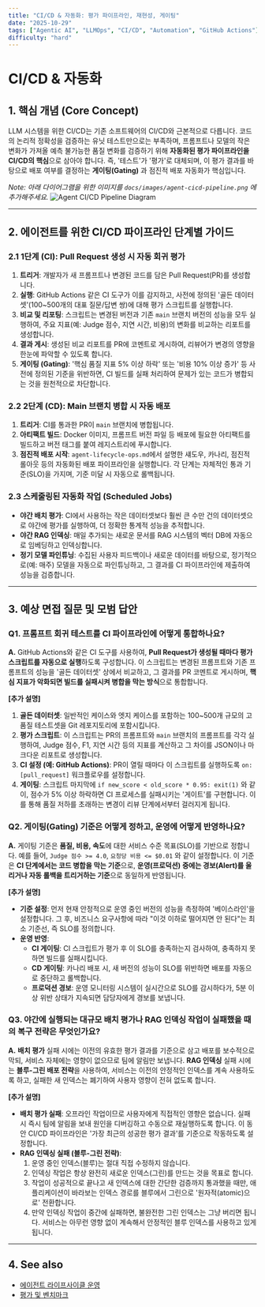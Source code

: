 ```yaml
---
title: "CI/CD & 자동화: 평가 파이프라인, 재현성, 게이팅"
date: "2025-10-29"
tags: ["Agentic AI", "LLMOps", "CI/CD", "Automation", "GitHub Actions"]
difficulty: "hard"
---
```


# CI/CD & 자동화

## 1. 핵심 개념 (Core Concept)

LLM 시스템을 위한 CI/CD는 기존 소프트웨어의 CI/CD와 근본적으로 다릅니다. 코드의 논리적 정확성을 검증하는 유닛 테스트만으로는 부족하며, 프롬프트나 모델의 작은 변화가 가져올 예측 불가능한 품질 변화를 검증하기 위해 **자동화된 평가 파이프라인을 CI/CD의 핵심**으로 삼아야 합니다. 즉, '테스트'가 '평가'로 대체되며, 이 평가 결과를 바탕으로 배포 여부를 결정하는 **게이팅(Gating)** 과 점진적 배포 자동화가 핵심입니다.

*Note: 아래 다이어그램을 위한 이미지를 `docs/images/agent-cicd-pipeline.png` 에 추가해주세요.*
![Agent CI/CD Pipeline Diagram](../../images/agent-cicd-pipeline.png)

---

## 2. 에이전트를 위한 CI/CD 파이프라인 단계별 가이드

### 2.1 1단계 (CI): Pull Request 생성 시 자동 회귀 평가

1.  **트리거**: 개발자가 새 프롬프트나 변경된 코드를 담은 Pull Request(PR)를 생성합니다.
2.  **실행**: GitHub Actions 같은 CI 도구가 이를 감지하고, 사전에 정의된 '골든 데이터셋'(100~500개의 대표 질문/답변 쌍)에 대해 평가 스크립트를 실행합니다.
3.  **비교 및 리포팅**: 스크립트는 변경된 버전과 기존 `main` 브랜치 버전의 성능을 모두 실행하여, 주요 지표(예: Judge 점수, 지연 시간, 비용)의 변화를 비교하는 리포트를 생성합니다.
4.  **결과 게시**: 생성된 비교 리포트를 PR에 코멘트로 게시하여, 리뷰어가 변경의 영향을 한눈에 파악할 수 있도록 합니다.
5.  **게이팅 (Gating)**: '핵심 품질 지표 5% 이상 하락' 또는 '비용 10% 이상 증가' 등 사전에 정의된 기준을 위반하면, CI 빌드를 실패 처리하여 문제가 있는 코드가 병합되는 것을 원천적으로 차단합니다.

### 2.2 2단계 (CD): Main 브랜치 병합 시 자동 배포

1.  **트리거**: CI를 통과한 PR이 `main` 브랜치에 병합됩니다.
2.  **아티팩트 빌드**: Docker 이미지, 프롬프트 버전 파일 등 배포에 필요한 아티팩트를 빌드하고 버전 태그를 붙여 레지스트리에 푸시합니다.
3.  **점진적 배포 시작**: `agent-lifecycle-ops.md`에서 설명한 섀도우, 카나리, 점진적 롤아웃 등의 자동화된 배포 파이프라인을 실행합니다. 각 단계는 자체적인 통과 기준(SLO)을 가지며, 기준 미달 시 자동으로 롤백됩니다.

### 2.3 스케줄링된 자동화 작업 (Scheduled Jobs)

- **야간 배치 평가**: CI에서 사용하는 작은 데이터셋보다 훨씬 큰 수만 건의 데이터셋으로 야간에 평가를 실행하여, 더 정확한 통계적 성능을 추적합니다.
- **야간 RAG 인덱싱**: 매일 추가되는 새로운 문서를 RAG 시스템의 벡터 DB에 자동으로 임베딩하고 인덱싱합니다.
- **정기 모델 파인튜닝**: 수집된 사용자 피드백이나 새로운 데이터를 바탕으로, 정기적으로(예: 매주) 모델을 자동으로 파인튜닝하고, 그 결과를 CI 파이프라인에 제출하여 성능을 검증합니다.

---

## 3. 예상 면접 질문 및 모범 답안

### Q1. 프롬프트 회귀 테스트를 CI 파이프라인에 어떻게 통합하나요?

**A.** GitHub Actions와 같은 CI 도구를 사용하여, **Pull Request가 생성될 때마다 평가 스크립트를 자동으로 실행**하도록 구성합니다. 이 스크립트는 변경된 프롬프트와 기존 프롬프트의 성능을 '골든 데이터셋' 상에서 비교하고, 그 결과를 PR 코멘트로 게시하며, **핵심 지표가 악화되면 빌드를 실패시켜 병합을 막는 방식**으로 통합합니다.

**[추가 설명]**
1.  **골든 데이터셋**: 일반적인 케이스와 엣지 케이스를 포함하는 100~500개 규모의 고품질 테스트셋을 Git 레포지토리에 포함시킵니다.
2.  **평가 스크립트**: 이 스크립트는 PR의 프롬프트와 `main` 브랜치의 프롬프트를 각각 실행하여, Judge 점수, F1, 지연 시간 등의 지표를 계산하고 그 차이를 JSON이나 마크다운 리포트로 생성합니다.
3.  **CI 설정 (예: GitHub Actions)**: PR이 열릴 때마다 이 스크립트를 실행하도록 `on: [pull_request]` 워크플로우를 설정합니다.
4.  **게이팅**: 스크립트 마지막에 `if new_score < old_score * 0.95: exit(1)` 와 같이, 점수가 5% 이상 하락하면 CI 프로세스를 실패시키는 '게이트'를 구현합니다. 이를 통해 품질 저하를 초래하는 변경이 리뷰 단계에서부터 걸러지게 됩니다.

### Q2. 게이팅(Gating) 기준은 어떻게 정하고, 운영에 어떻게 반영하나요?

**A.** 게이팅 기준은 **품질, 비용, 속도**에 대한 서비스 수준 목표(SLO)를 기반으로 정합니다. 예를 들어, `Judge 점수 >= 4.0`, `요청당 비용 <= $0.01` 와 같이 설정합니다. 이 기준은 **CI 단계에서는 코드 병합을 막는 기준**으로, **운영(프로덕션) 중에는 경보(Alert)를 울리거나 자동 롤백을 트리거하는 기준**으로 동일하게 반영됩니다.

**[추가 설명]**
- **기준 설정**: 먼저 현재 안정적으로 운영 중인 버전의 성능을 측정하여 '베이스라인'을 설정합니다. 그 후, 비즈니스 요구사항에 따라 "이것 이하로 떨어지면 안 된다"는 최소 기준선, 즉 SLO를 정의합니다.
- **운영 반영**:
  - **CI 게이팅**: CI 스크립트가 평가 후 이 SLO를 충족하는지 검사하여, 충족하지 못하면 빌드를 실패시킵니다.
  - **CD 게이팅**: 카나리 배포 시, 새 버전의 성능이 SLO를 위반하면 배포를 자동으로 중단하고 롤백합니다.
  - **프로덕션 경보**: 운영 모니터링 시스템이 실시간으로 SLO를 감시하다가, 5분 이상 위반 상태가 지속되면 담당자에게 경보를 보냅니다.

### Q3. 야간에 실행되는 대규모 배치 평가나 RAG 인덱싱 작업이 실패했을 때의 복구 전략은 무엇인가요?

**A.** **배치 평가** 실패 시에는 이전의 유효한 평가 결과를 기준으로 삼고 배포를 보수적으로 막되, 서비스 자체에는 영향이 없으므로 팀에 알림만 보냅니다. **RAG 인덱싱** 실패 시에는 **블루-그린 배포 전략**을 사용하여, 서비스는 이전의 안정적인 인덱스를 계속 사용하도록 하고, 실패한 새 인덱스는 폐기하여 사용자 영향이 전혀 없도록 합니다.

**[추가 설명]**
- **배치 평가 실패**: 오프라인 작업이므로 사용자에게 직접적인 영향은 없습니다. 실패 시 즉시 팀에 알림을 보내 원인을 디버깅하고 수동으로 재실행하도록 합니다. 이 동안 CI/CD 파이프라인은 '가장 최근의 성공한 평가 결과'를 기준으로 작동하도록 설정합니다.
- **RAG 인덱싱 실패 (블루-그린 전략)**:
  1.  운영 중인 인덱스(블루)는 절대 직접 수정하지 않습니다.
  2.  인덱싱 작업은 항상 완전히 새로운 인덱스(그린)를 만드는 것을 목표로 합니다.
  3.  작업이 성공적으로 끝나고 새 인덱스에 대한 간단한 검증까지 통과했을 때만, 애플리케이션이 바라보는 인덱스 경로를 블루에서 그린으로 '원자적(atomic)으로' 전환합니다.
  4.  만약 인덱싱 작업이 중간에 실패하면, 불완전한 그린 인덱스는 그냥 버리면 됩니다. 서비스는 아무런 영향 없이 계속해서 안정적인 블루 인덱스를 사용하고 있게 됩니다.

---

## 4. See also

- [에이전트 라이프사이클 운영](../5-6-agentops-운영-and-자동화/agent-lifecycle-ops.md)
- [평가 및 벤치마크](../5-5-프롬프트-엔지니어링-and-평가/prompt-evaluation-and-benchmarks.md)